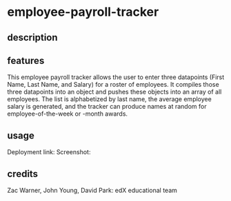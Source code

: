 # employee-payroll-tracker

## description

## features

This employee payroll tracker allows the user to enter three datapoints (First Name, Last Name, and Salary) for a roster of employees. It compiles those three datapoints into an object and pushes these objects into an array of all employees. The list is alphabetized by last name, the average employee salary is generated, and the tracker can produce names at random for employee-of-the-week or -month awards.

## usage

Deployment link:
Screenshot:

## credits

Zac Warner, John Young, David Park: edX educational team

